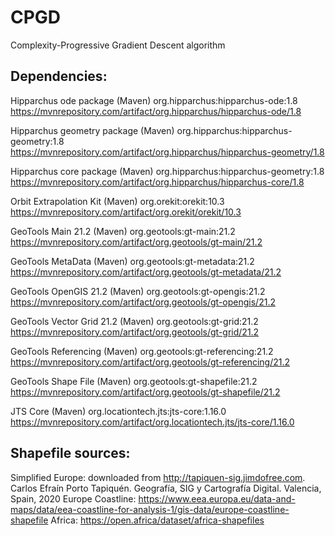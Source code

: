# CPGD

Complexity-Progressive Gradient Descent algorithm

## Dependencies:

Hipparchus ode package
(Maven) org.hipparchus:hipparchus-ode:1.8
https://mvnrepository.com/artifact/org.hipparchus/hipparchus-ode/1.8

Hipparchus geometry package
(Maven) org.hipparchus:hipparchus-geometry:1.8
https://mvnrepository.com/artifact/org.hipparchus/hipparchus-geometry/1.8

Hipparchus core package
(Maven) org.hipparchus:hipparchus-geometry:1.8
https://mvnrepository.com/artifact/org.hipparchus/hipparchus-core/1.8

Orbit Extrapolation Kit
(Maven) org.orekit:orekit:10.3
https://mvnrepository.com/artifact/org.orekit/orekit/10.3

GeoTools Main 21.2
(Maven) org.geotools:gt-main:21.2
https://mvnrepository.com/artifact/org.geotools/gt-main/21.2

GeoTools MetaData
(Maven) org.geotools:gt-metadata:21.2
https://mvnrepository.com/artifact/org.geotools/gt-metadata/21.2

GeoTools OpenGIS 21.2
(Maven) org.geotools:gt-opengis:21.2
https://mvnrepository.com/artifact/org.geotools/gt-opengis/21.2

GeoTools Vector Grid 21.2
(Maven) org.geotools:gt-grid:21.2
https://mvnrepository.com/artifact/org.geotools/gt-grid/21.2

GeoTools Referencing
(Maven) org.geotools:gt-referencing:21.2
https://mvnrepository.com/artifact/org.geotools/gt-referencing/21.2

GeoTools Shape File
(Maven) org.geotools:gt-shapefile:21.2
https://mvnrepository.com/artifact/org.geotools/gt-shapefile/21.2

JTS Core
(Maven) org.locationtech.jts:jts-core:1.16.0
https://mvnrepository.com/artifact/org.locationtech.jts/jts-core/1.16.0

## Shapefile sources:
Simplified Europe: downloaded from http://tapiquen-sig.jimdofree.com. Carlos Efraín Porto Tapiquén. Geografía, SIG y Cartografía Digital. Valencia, Spain, 2020
Europe Coastline: https://www.eea.europa.eu/data-and-maps/data/eea-coastline-for-analysis-1/gis-data/europe-coastline-shapefile
Africa: https://open.africa/dataset/africa-shapefiles